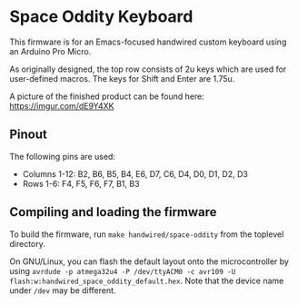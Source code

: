 Space Oddity Keyboard
=====================

This firmware is for an Emacs-focused handwired custom keyboard using an Arduino Pro Micro.

As originally designed, the top row consists of 2u keys which are used for user-defined macros. The keys for Shift and Enter are 1.75u.

A picture of the finished product can be found here: https://imgur.com/dE9Y4XK

## Pinout

The following pins are used:
- Columns 1-12: B2, B6, B5, B4, E6, D7, C6, D4, D0, D1, D2, D3
- Rows 1-6: F4, F5, F6, F7, B1, B3

## Compiling and loading the firmware

To build the firmware, run `make handwired/space-oddity` from the toplevel directory.

On GNU/Linux, you can flash the default layout onto the microcontroller by using `avrdude -p atmega32u4 -P /dev/ttyACM0 -c avr109 -U flash:w:handwired_space_oddity_default.hex`. Note that the device name under `/dev` may be different. 
